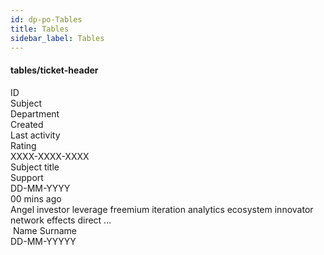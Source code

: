 ```yaml
---
id: dp-po-Tables
title: Tables
sidebar_label: Tables
---
```


<h4>tables/ticket-header</h4>
<div class="dp-po-TableWrapper demo-TableWrapper">
	<div class="dp-po-Tableview is-hoverable">
		<div class="dp-po-TableRow dp-po-TableControl">
			<div class="dp-po-TableItem">
				ID
			</div>
			<div class="dp-po-TableItem">
				Subject
			</div>
			<div class="dp-po-TableItem">
				Department
				<span class="dp-po-Icon Icon--sort Icon--primary"></span>
			</div>
			<div class="dp-po-TableItem">
				Created
				<span class="dp-po-Icon Icon--sort Icon--primary"></span>
			</div>
			<div class="dp-po-TableItem">
				Last activity
				<span class="dp-po-Icon Icon--sort Icon--primary"></span>
			</div>
			<div class="dp-po-TableItem">
				Rating
			</div>
		</div>
		<!-- tables/ticket-row -->
		<div class="dp-po-TableRow">
			<div class="dp-po-TableItem dp-po-ticket">
				<span class="dp-po-ticket-Icon"></span>
				XXXX-XXXX-XXXX
			</div>
			<div class="dp-po-TableItem">
				Subject title
			</div>
			<div class="dp-po-TableItem">
				Support
			</div>
			<div class="dp-po-TableItem">
				DD-MM-YYYY
			</div>
			<div class="dp-po-TableItem">
				00 mins ago
			</div>
			<div class="dp-po-TableItem">
				<img class="dp-po-Avatar-icon" src="../../img/docs/avatar-circular.png" alt="">
				<span class="dp-po-Icon Icon--face-smile Icon--success"></span>
			</div>
		</div>
		<!-- tables/chat-row -->
		<div class="dp-po-TableRow TableRow--chat">
			<div class="dp-po-TableItem">
				Angel investor leverage freemium iteration analytics ecosystem innovator network effects direct ...
			</div>
			<div class="dp-po-TableItem">
				<span class="dp-po-Avatar Avatar--small">
					<img class="dp-po-Avatar-icon" src="/img/docs/avatar.png" alt="">
					<span class="dp-po-Avatar-name">Name Surname</span>
				</span>
			</div>
			<div class="dp-po-TableItem">
				DD-MM-YYYYY
			</div>
		</div>
	</div>
</div>

